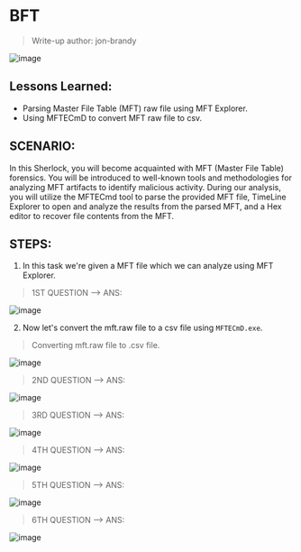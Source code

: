 # BFT
> Write-up author: jon-brandy

![image](https://github.com/jon-brandy/hackthebox/assets/70703371/bfaf309d-3852-4098-ba7f-fe722f04cb51)


## Lessons Learned:
- Parsing Master File Table (MFT) raw file using MFT Explorer.
- Using MFTECmD to convert MFT raw file to csv.

## SCENARIO:

In this Sherlock, you will become acquainted with MFT (Master File Table) forensics. You will be introduced to well-known tools 
and methodologies for analyzing MFT artifacts to identify malicious activity. During our analysis, you will utilize the MFTECmd 
tool to parse the provided MFT file, TimeLine Explorer to open and analyze the results from the parsed MFT, and a Hex editor 
to recover file contents from the MFT.


## STEPS:
1. In this task we're given a MFT file which we can analyze using MFT Explorer. 

> 1ST QUESTION --> ANS:

![image](https://github.com/jon-brandy/hackthebox/assets/70703371/c6838e00-5a77-458f-ab52-7d544a525ebe)


2. Now let's convert the mft.raw file to a csv file using `MFTECmD.exe`.

> Converting mft.raw file to .csv file.

![image](https://github.com/jon-brandy/hackthebox/assets/70703371/a5a79e2f-1029-4a2c-9df4-ed1ea2968957)




> 2ND QUESTION --> ANS:

![image](https://github.com/jon-brandy/hackthebox/assets/70703371/67acd946-ad3b-464d-8721-009130d27a14)


> 3RD QUESTION --> ANS:

![image](https://github.com/jon-brandy/hackthebox/assets/70703371/d4bfc30b-fbfc-4c8d-aff7-f625a576de33)


> 4TH QUESTION --> ANS:

![image](https://github.com/jon-brandy/hackthebox/assets/70703371/832cd8ff-b6c5-46a6-b1fe-e295b84ae818)



> 5TH QUESTION --> ANS:

![image](https://github.com/jon-brandy/hackthebox/assets/70703371/082f4e7c-4f96-4172-b568-ac812da368b1)



> 6TH QUESTION --> ANS:

![image](https://github.com/jon-brandy/hackthebox/assets/70703371/47ac6334-4072-46e0-ba7d-e5be553442f4)
